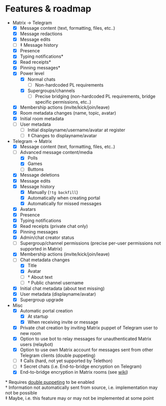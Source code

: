 # Features & roadmap

* Matrix → Telegram
  * [x] Message content (text, formatting, files, etc..)
  * [x] Message redactions
  * [x] Message edits
  * [ ] ‡ Message history
  * [x] Presence
  * [x] Typing notifications*
  * [x] Read receipts*
  * [x] Pinning messages*
  * [x] Power level
    * [x] Normal chats
      * [ ] Non-hardcoded PL requirements
	* [x] Supergroups/channels
	  * [ ] Precise bridging (non-hardcoded PL requirements, bridge specific permissions, etc..)
  * [x] Membership actions (invite/kick/join/leave)
  * [x] Room metadata changes (name, topic, avatar)
  * [x] Initial room metadata
  * [ ] User metadata
    * [ ] Initial displayname/username/avatar at register
    * [ ] ‡ Changes to displayname/avatar
* Telegram → Matrix
  * [x] Message content (text, formatting, files, etc..)
  * [ ] Advanced message content/media
    * [x] Polls
	* [x] Games
	* [ ] Buttons
  * [x] Message deletions
  * [x] Message edits
  * [x] Message history
    * [x] Manually (`!tg backfill`)
    * [x] Automatically when creating portal
    * [x] Automatically for missed messages
  * [x] Avatars
  * [x] Presence
  * [x] Typing notifications
  * [x] Read receipts (private chat only)
  * [x] Pinning messages
  * [x] Admin/chat creator status
  * [ ] Supergroup/channel permissions (precise per-user permissions not supported in Matrix)
  * [x] Membership actions (invite/kick/join/leave)
  * [ ] Chat metadata changes
    * [x] Title
    * [x] Avatar
    * [ ] † About text
    * [ ] † Public channel username
  * [x] Initial chat metadata (about text missing)
  * [x] User metadata (displayname/avatar)
  * [x] Supergroup upgrade
* Misc
  * [x] Automatic portal creation
    * [x] At startup
    * [x] When receiving invite or message
  * [x] Private chat creation by inviting Matrix puppet of Telegram user to new room
  * [x] Option to use bot to relay messages for unauthenticated Matrix users (relaybot)
  * [x] Option to use own Matrix account for messages sent from other Telegram clients (double puppeting)
  * [ ] ‡ Calls (hard, not yet supported by Telethon)
  * [ ] ‡ Secret chats (i.e. End-to-bridge encryption on Telegram)
  * [x] End-to-bridge encryption in Matrix rooms (see [wiki](https://github.com/tulir/mautrix-telegram/wiki/End%E2%80%90to%E2%80%90bridge-encryption))

\* Requires [double puppeting](https://github.com/tulir/mautrix-telegram/wiki/Authentication#replacing-telegram-accounts-matrix-puppet-with-matrix-account) to be enabled  
† Information not automatically sent from source, i.e. implementation may not be possible  
‡ Maybe, i.e. this feature may or may not be implemented at some point
